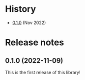 # History

- [0.1.0](#010-2022-11-09) (Nov 2022)



# Release notes

## 0.1.0 (2022-11-09)

This is the first release of this library!
